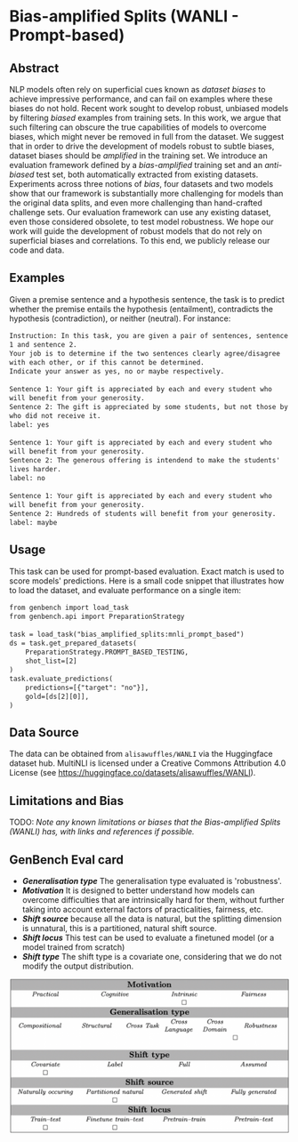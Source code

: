 # Bias-amplified Splits (WANLI - Prompt-based)

## Abstract
NLP models often rely on superficial cues known as *dataset biases* to achieve impressive performance, and can fail on examples where these biases do not hold. 
Recent work sought to develop robust, unbiased models by filtering *biased* examples from training sets. In this work, we argue that such filtering can obscure the true capabilities of models to overcome biases, which might never be removed in full from the dataset. 
We suggest that in order to drive the development of models robust to subtle biases, dataset biases should be *amplified* in the training set. We introduce an evaluation framework defined by a *bias-amplified* training set and an *anti-biased* test set, both automatically extracted from existing datasets. 
Experiments across three notions of *bias*, four datasets and two models show that our framework is substantially more challenging for models than the original data splits, and even more challenging than hand-crafted challenge sets. 
Our evaluation framework can use any existing dataset, even those considered obsolete, to test model robustness. We hope our work will guide the development of robust models that do not rely on superficial biases and correlations. To this end, we publicly release our code and data.

## Examples
Given a premise sentence and a hypothesis sentence, the task is to predict whether the premise entails the hypothesis (entailment), contradicts the hypothesis (contradiction), or neither (neutral).  For instance:
```
Instruction: In this task, you are given a pair of sentences, sentence 1 and sentence 2. 
Your job is to determine if the two sentences clearly agree/disagree with each other, or if this cannot be determined. 
Indicate your answer as yes, no or maybe respectively.

Sentence 1: Your gift is appreciated by each and every student who will benefit from your generosity.
Sentence 2: The gift is appreciated by some students, but not those by who did not receive it.
label: yes

Sentence 1: Your gift is appreciated by each and every student who will benefit from your generosity.
Sentence 2: The generous offering is intendend to make the students' lives harder.
label: no

Sentence 1: Your gift is appreciated by each and every student who will benefit from your generosity.
Sentence 2: Hundreds of students will benefit from your generosity.
label: maybe
```

## Usage
This task can be used for prompt-based evaluation. Exact match is used to score models' predictions.
Here is a small code snippet that illustrates how to load the dataset, and evaluate performance on a single item:

```
from genbench import load_task
from genbench.api import PreparationStrategy

task = load_task("bias_amplified_splits:mnli_prompt_based")
ds = task.get_prepared_datasets(
    PreparationStrategy.PROMPT_BASED_TESTING, 
    shot_list=[2]
)
task.evaluate_predictions(
    predictions=[{"target": "no"}],
    gold=[ds[2][0]],
)
```

## Data Source
The data can be obtained from `alisawuffles/WANLI` via the Huggingface dataset hub.
MultiNLI is licensed under a Creative Commons Attribution 4.0 License (see https://huggingface.co/datasets/alisawuffles/WANLI).

## Limitations and Bias
TODO: *Note any known limitations or biases that the Bias-amplified Splits (WANLI) has, with links and references if possible.*

## GenBench Eval card
- ***Generalisation type*** The generalisation type evaluated is 'robustness'.
- ***Motivation*** It is designed to better understand how models can overcome difficulties that are intrinsically hard for them, without further taking into account external factors of practicalities, fairness, etc.
- ***Shift source*** because all the data is natural, but the splitting dimension is unnatural, this is a partitioned, natural shift source.
- ***Shift locus*** This test can be used to evaluate a finetuned model (or a model trained from scratch)
- ***Shift type*** The shift type is a covariate one, considering that we do not modify the output distribution.


![GenBench Eval Card](GenBench_eval_card.jpg)